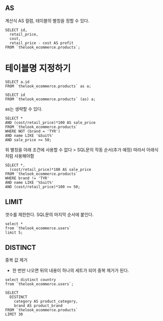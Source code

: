 
AS
----
계산식 AS 컬럼, 테이블의 별칭을 정할 수 있다.

```
SELECT id,
  retail_price,
  cost,
  retail_price - cost AS profit
FROM `thelook_ecommerce.products`;
```

# 테이블명 지정하기
```
SELECT a.id
FROM `thelook_ecommerce.products` as a;
```

```
SELECT id
FROM `thelook_ecommerce.products` (as) a;
```
as는 생략할 수 있다.

```
SELECT *
AND (cost/retail_price)*100 AS sale_price 
FROM `thelook_ecommerce.products`
WHERE NOT (brand = 'TYR')
AND name LIKE '&Suit%'
AND sale_price >= 50;
```
위 별칭을 아래 조건에 사용할 수 없다 > SQL문의 작동 순서(추가 예정) 
따라서 아래식처럼 사용해야함
```
SELECT *,
  (cost/retail_price)*100 AS sale_price
FROM `thelook_ecommerce.products`
WHERE brand != 'TYR'
AND name LIKE '%Suit%'
AND (cost/retail_price)*100 >= 50;
```


LIMIT
-----
갯수를 제한한다. SQL문의 마지막 순서에 붙인다. 
```
select *
from `thelook_ecommerce.users` 
limit 5;
```

DISTINCT
--------
중복 값 제거
- 한 번만 나오면 뒤의 내용이 하나의 세트가 되어 중복 제거가 된다.

```
select distinct country
from `thelook_ecommerce.users`;
```

```
SELECT 
  DISTINCT
    category AS product_category,
    brand AS product_brand
FROM `thelook_ecommerce.products`
LIMIT 30
```
